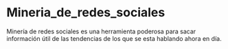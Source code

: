 # Mineria_de_redes_sociales
Minería de redes sociales es una herramienta poderosa para sacar información útil de las tendencias de los que se esta hablando ahora en día.
